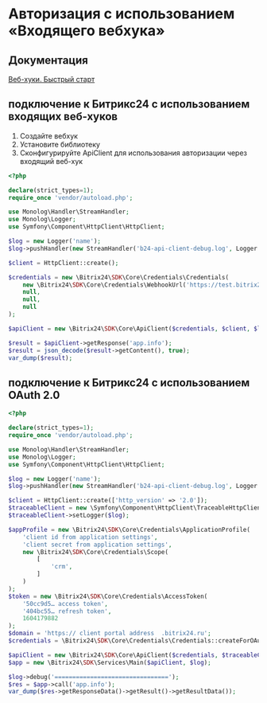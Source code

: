 # Авторизация с использованием «Входящего вебхука»

## Документация
[Веб-хуки. Быстрый старт](https://dev.1c-bitrix.ru/learning/course/?COURSE_ID=99&LESSON_ID=8581)

## подключение к Битрикс24 с использованием входящих веб-хуков 
1. Создайте вебхук
2. Установите библиотеку
3. Сконфигурируйте ApiClient для использования авторизации через входящий веб-хук

```php
<?php

declare(strict_types=1);
require_once 'vendor/autoload.php';

use Monolog\Handler\StreamHandler;
use Monolog\Logger;
use Symfony\Component\HttpClient\HttpClient;

$log = new Logger('name');
$log->pushHandler(new StreamHandler('b24-api-client-debug.log', Logger::DEBUG));

$client = HttpClient::create();

$credentials = new \Bitrix24\SDK\Core\Credentials\Credentials(
    new \Bitrix24\SDK\Core\Credentials\WebhookUrl('https://test.bitrix24.ru/rest/7/9kc3tt3kr7qxjt0c/'),
    null,
    null,
    null
);

$apiClient = new \Bitrix24\SDK\Core\ApiClient($credentials, $client, $log);

$result = $apiClient->getResponse('app.info');
$result = json_decode($result->getContent(), true);
var_dump($result);
```

## подключение к Битрикс24 с использованием OAuth 2.0 

```php
<?php

declare(strict_types=1);
require_once 'vendor/autoload.php';

use Monolog\Handler\StreamHandler;
use Monolog\Logger;
use Symfony\Component\HttpClient\HttpClient;

$log = new Logger('name');
$log->pushHandler(new StreamHandler('b24-api-client-debug.log', Logger::DEBUG));

$client = HttpClient::create(['http_version' => '2.0']);
$traceableClient = new \Symfony\Component\HttpClient\TraceableHttpClient($client);
$traceableClient->setLogger($log);

$appProfile = new \Bitrix24\SDK\Core\Credentials\ApplicationProfile(
    'client id from application settings',
    'client secret from application settings',
    new \Bitrix24\SDK\Core\Credentials\Scope(
        [
            'crm',
        ]
    )
);
$token = new \Bitrix24\SDK\Core\Credentials\AccessToken(
    '50cc9d5… access token',
    '404bc55… refresh token',
    1604179882
);
$domain = 'https:// client portal address  .bitrix24.ru';
$credentials = \Bitrix24\SDK\Core\Credentials\Credentials::createForOAuth($token, $appProfile, $domain);

$apiClient = new \Bitrix24\SDK\Core\ApiClient($credentials, $traceableClient, $log);
$app = new \Bitrix24\SDK\Services\Main($apiClient, $log);

$log->debug('================================');
$res = $app->call('app.info');
var_dump($res->getResponseData()->getResult()->getResultData());
```